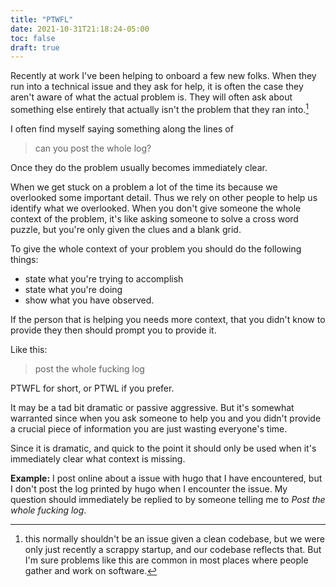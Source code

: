 ```yaml
---
title: "PTWFL"
date: 2021-10-31T21:18:24-05:00
toc: false
draft: true
---
```


Recently at work I've been helping to onboard a few new folks. 
When they run into a technical issue and they ask for help, it is often the case they aren't aware of what the actual problem is. 
They will often ask about something else entirely that actually isn't the problem that they ran into.[^1]

I often find myself saying something along the lines of

> can you post the whole log?

Once they do the problem usually becomes immediately clear. 

When we get stuck on a problem a lot of the time its because we overlooked some important detail.
Thus we rely on other people to help us identify what we overlooked. 
When you don't give someone the whole context of the problem, it's like asking someone to solve a cross word puzzle, but you're only given the clues and a blank grid. 

To give the whole context of your problem you should do the following things: 
 * state what you're trying to accomplish
 * state what you're doing 
 * show what you have observed. 

If the person that is helping you needs more context, that you didn't know to provide they then should prompt you to provide it. 

Like this: 

> post the whole fucking log

PTWFL for short, or PTWL if you prefer.

It may be a tad bit dramatic or passive aggressive. But it's somewhat warranted since when you ask someone 
to help you and you didn't provide a crucial piece of information you are just wasting everyone's time.


Since it is dramatic, and quick to the point it should only be used when it's immediately clear what context is missing.

**Example:** I post online about a issue with hugo that I have encountered, but I don't post the log printed by hugo when I encounter the issue. My question should immediately be replied to by someone telling me to *Post the whole fucking log*.


[^1]: this normally shouldn't be an issue given a clean codebase, but we were only just recently a scrappy startup, and our codebase reflects that. But I'm sure problems like this are common in most places where people gather and work on software.

[^2]: I imagine that this could be use by people who work with software / logs, but also could be used outside of tech, but where the missing context is obvious, but not actually logs printed from a program and still get the point across.
